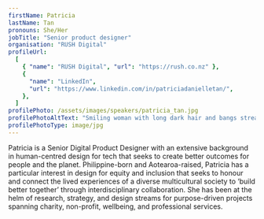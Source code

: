 ```yaml
---
firstName: Patricia
lastName: Tan
pronouns: She/Her
jobTitle: "Senior product designer"
organisation: "RUSH Digital"
profileUrl:
  [
    { "name": "RUSH Digital", "url": "https://rush.co.nz" },
    {
      "name": "LinkedIn",
      "url": "https://www.linkedin.com/in/patriciadanielletan/",
    },
  ]
profilePhoto: /assets/images/speakers/patricia_tan.jpg
profilePhotoAltText: "Smiling woman with long dark hair and bangs streaked with green, framed against a light background."
profilePhotoType: image/jpg
---
```


Patricia is a Senior Digital Product Designer with an extensive background in human-centred design for tech that seeks to create better outcomes for people and the planet. Philippine-born and Aotearoa-raised, Patricia has a particular interest in design for equity and inclusion that seeks to honour and connect the lived experiences of a diverse multicultural society to ‘build better together’ through interdisciplinary collaboration. She has been at the helm of research, strategy, and design streams for purpose-driven projects spanning charity, non-profit, wellbeing, and professional services.
